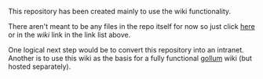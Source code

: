 This repository has been created mainly to use the wiki functionality.

There aren't meant to be any files in the repo itself for now so just click [here](https://github.com/uclh-critical-care/journal-club/wiki) or in the _wiki_ link in the link list above.

One logical next step would be to convert this repository into an intranet. Another is to use this wiki as the basis for a fully functional [gollum](https://github.com/gollum/gollum/) wiki (but hosted separately).
